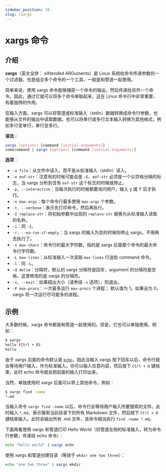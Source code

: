 ```yaml
---
sidebar_position: 19
slug: /xargs
---
```


# xargs 命令



## 介绍

**xargs**（英文全拼： eXtended ARGuments）是 Linux 系统给命令传递参数的一个过滤器，也是组合多个命令的一个工具，一般是和管道一起使用。

简单来说，使用 xargs 命令能够捕获一个命令的输出，然后传递给另外一个命令。因此，通过它就可以将多个命令串联起来，这在 Linux 命令行中非常重要，有着独特的作用。

在输入方面，xargs 可以将管道或标准输入（stdin）数据转换成命令行参数，也能够从文件的输出中读取数据。也可以将单行或多行文本输入转换为其他格式，例如多行变单行，单行变多行。

**语法**：

```bash
xargs [options] [command [initial-arguments]]
somecommand | xargs [options] [command [initial-arguments]]
```

**选项**：

- `-a file`：从文件中读入，而不是从标准输入（stdin）读入。
- `-e eof-str`：注意有的时候可能会是 `-E`，`eof-str` 必须是一个以空格分隔的标志，当 xargs 分析到含有 `eof-str` 这个标志的时候就停止。
- `-p, --interactive`：当每次执行的时候都要询问用户，输入 y 或 Y 后才执行。
- `-n max-args`：每个命令行最多使用 `max-args` 个参数。
- `-t, --verbose`：表示先打印命令，然后再执行。
- `-I replace-str`：将初始参数中出现的 `replace-str` 替换为从标准输入读取的名称。
- `-i`：同 `-I`。
- `-r, --no-run-if-empty`：当 xargs 的输入为空的时候则停止 xargs，不用再去执行了。
- `-s max-chars`：命令行的最大字符数，指的是 xargs 后面那个命令的最大命令行字符数。
- `-L max-lines`：从标准输入一次读取 `max-lines` 行送给 command 命令。
- `-l`：同 `-L`。
- `-d delim`：分隔符，默认的 xargs 分隔符是回车，argument 的分隔符是空格，这里修改的是 xargs 的分隔符。
- `-x, --exit`：如果超出大小（请参阅 `-s` 选项），则退出。
- `-P max-procs`：一次最多运行 `max-procs` 个进程； 默认值为 1。如果设为 0，xargs 将一次运行尽可能多的进程。



## 示例

大多数时候，xargs 命令都是和管道一起使用的。但是，它也可以单独使用。例如：

```bash
$ xargs
hello (Ctrl + D)
hello
```

由于 xargs 后面的命令默认是 [`echo`](/linux-command/echo)，因此当输入 xargs 按下回车以后，命令行就会等待用户输入，作为标准输入。你可以输入任意内容，然后按下 `Ctrl + D` 键结束，此时 echo 命令就会把前面的输入打印出来。

当然，单独使用时 xargs 后面可以带上其他命令，例如：

```bash
$ xargs find -name
*.md
```

当输入命令 `xargs find -name` 以后，命令行会等待用户输入所要搜索的文件。此时输入 `*.md`，表示搜索当前目录下的所有 Markdown 文件，然后按下 `Ctrl + D` 键结束输入。此时会输出所有 .md 文件，该命令相当执行 `find -name *.md`。

下面再看使用 xargs 和管道打印 Hello World（将管道左侧的标准输入，转为命令行参数，传递给 echo 命令）：

```bash
echo "hello world" | xargs echo
```

使用 xargs 和管道创建目录（等效于 `mkdir one two three`）：

```bash
echo "one two three" | xargs mkdir
```

